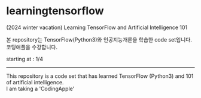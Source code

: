 # learningtensorflow
(2024 winter vacation) Learning TensorFlow and Artificial Intelligence 101

본 repository는 TensorFlow(Python3)와 인공지능개론을 학습한 code set입니다.  
코딩애플을 수강합니다.  

starting at : 1/4   

---------------------------------

This repository is a code set that has learned TensorFlow (Python3) and 101 of artificial intelligence.  
I am taking a 'CodingApple'
